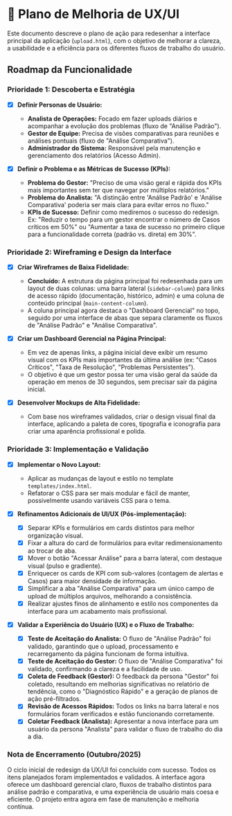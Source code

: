 # 🎨 Plano de Melhoria de UX/UI

Este documento descreve o plano de ação para redesenhar a interface principal da aplicação (`upload.html`), com o objetivo de melhorar a clareza, a usabilidade e a eficiência para os diferentes fluxos de trabalho do usuário.

## Roadmap da Funcionalidade

### Prioridade 1: Descoberta e Estratégia

- [x] **Definir Personas de Usuário:**
  - **Analista de Operações:** Focado em fazer uploads diários e acompanhar a evolução dos problemas (fluxo de "Análise Padrão").
  - **Gestor de Equipe:** Precisa de visões comparativas para reuniões e análises pontuais (fluxo de "Análise Comparativa").
  - **Administrador do Sistema:** Responsável pela manutenção e gerenciamento dos relatórios (Acesso Admin).

- [x] **Definir o Problema e as Métricas de Sucesso (KPIs):**
  - **Problema do Gestor:** "Preciso de uma visão geral e rápida dos KPIs mais importantes sem ter que navegar por múltiplos relatórios."
  - **Problema do Analista:** "A distinção entre 'Análise Padrão' e 'Análise Comparativa' poderia ser mais clara para evitar erros no fluxo."
  - **KPIs de Sucesso:** Definir como mediremos o sucesso do redesign. Ex: "Reduzir o tempo para um gestor encontrar o número de Casos críticos em 50%" ou "Aumentar a taxa de sucesso no primeiro clique para a funcionalidade correta (padrão vs. direta) em 30%".

### Prioridade 2: Wireframing e Design da Interface

- [x] **Criar Wireframes de Baixa Fidelidade:**
  - **Concluído:** A estrutura da página principal foi redesenhada para um layout de duas colunas: uma barra lateral (`sidebar-column`) para links de acesso rápido (documentação, histórico, admin) e uma coluna de conteúdo principal (`main-content-column`).
  - A coluna principal agora destaca o "Dashboard Gerencial" no topo, seguido por uma interface de abas que separa claramente os fluxos de "Análise Padrão" e "Análise Comparativa".

- [x] **Criar um Dashboard Gerencial na Página Principal:**
  - Em vez de apenas links, a página inicial deve exibir um resumo visual com os KPIs mais importantes da última análise (ex: "Casos Críticos", "Taxa de Resolução", "Problemas Persistentes").
  - O objetivo é que um gestor possa ter uma visão geral da saúde da operação em menos de 30 segundos, sem precisar sair da página inicial.

- [x] **Desenvolver Mockups de Alta Fidelidade:**
  - Com base nos wireframes validados, criar o design visual final da interface, aplicando a paleta de cores, tipografia e iconografia para criar uma aparência profissional e polida.

### Prioridade 3: Implementação e Validação

- [x] **Implementar o Novo Layout:**
  - Aplicar as mudanças de layout e estilo no template `templates/index.html`.
  - Refatorar o CSS para ser mais modular e fácil de manter, possivelmente usando variáveis CSS para o tema.

- [x] **Refinamentos Adicionais de UI/UX (Pós-implementação):**
  - [x] Separar KPIs e formulários em cards distintos para melhor organização visual.
  - [x] Fixar a altura do card de formulários para evitar redimensionamento ao trocar de aba.
  - [x] Mover o botão "Acessar Análise" para a barra lateral, com destaque visual (pulso e gradiente).
  - [x] Enriquecer os cards de KPI com sub-valores (contagem de alertas e Casos) para maior densidade de informação.
  - [x] Simplificar a aba "Análise Comparativa" para um único campo de upload de múltiplos arquivos, melhorando a consistência.
  - [x] Realizar ajustes finos de alinhamento e estilo nos componentes da interface para um acabamento mais profissional.

- [x] **Validar a Experiência do Usuário (UX) e o Fluxo de Trabalho:**
  - [x] **Teste de Aceitação do Analista:** O fluxo de "Análise Padrão" foi validado, garantindo que o upload, processamento e recarregamento da página funcionam de forma intuitiva.
  - [x] **Teste de Aceitação do Gestor:** O fluxo de "Análise Comparativa" foi validado, confirmando a clareza e a facilidade de uso.
  - [x] **Coleta de Feedback (Gestor):** O feedback da persona "Gestor" foi coletado, resultando em melhorias significativas no relatório de tendência, como o "Diagnóstico Rápido" e a geração de planos de ação pré-filtrados.
  - [x] **Revisão de Acessos Rápidos:** Todos os links na barra lateral e nos formulários foram verificados e estão funcionando corretamente.
  - [x] **Coletar Feedback (Analista):** Apresentar a nova interface para um usuário da persona "Analista" para validar o fluxo de trabalho do dia a dia.

### Nota de Encerramento (Outubro/2025)

O ciclo inicial de redesign da UX/UI foi concluído com sucesso. Todos os itens planejados foram implementados e validados. A interface agora oferece um dashboard gerencial claro, fluxos de trabalho distintos para análise padrão e comparativa, e uma experiência de usuário mais coesa e eficiente. O projeto entra agora em fase de manutenção e melhoria contínua.
